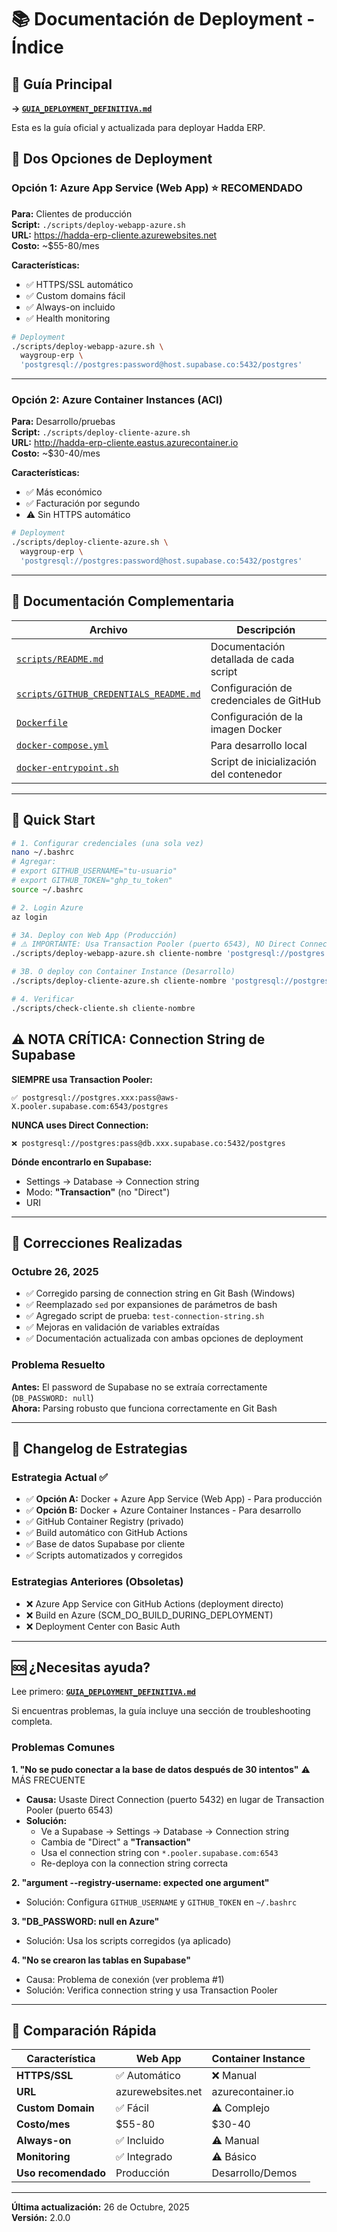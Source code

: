 # 📚 Documentación de Deployment - Índice

## 🎯 Guía Principal

**→ [`GUIA_DEPLOYMENT_DEFINITIVA.md`](./GUIA_DEPLOYMENT_DEFINITIVA.md)**

Esta es la guía oficial y actualizada para deployar Hadda ERP.

## 🔀 Dos Opciones de Deployment

### Opción 1: Azure App Service (Web App) ⭐ RECOMENDADO

**Para:** Clientes de producción  
**Script:** `./scripts/deploy-webapp-azure.sh`  
**URL:** https://hadda-erp-cliente.azurewebsites.net  
**Costo:** ~$55-80/mes

**Características:**
- ✅ HTTPS/SSL automático
- ✅ Custom domains fácil
- ✅ Always-on incluido
- ✅ Health monitoring

```bash
# Deployment
./scripts/deploy-webapp-azure.sh \
  waygroup-erp \
  'postgresql://postgres:password@host.supabase.co:5432/postgres'
```

---

### Opción 2: Azure Container Instances (ACI)

**Para:** Desarrollo/pruebas  
**Script:** `./scripts/deploy-cliente-azure.sh`  
**URL:** http://hadda-erp-cliente.eastus.azurecontainer.io  
**Costo:** ~$30-40/mes

**Características:**
- ✅ Más económico
- ✅ Facturación por segundo
- ⚠️ Sin HTTPS automático

```bash
# Deployment
./scripts/deploy-cliente-azure.sh \
  waygroup-erp \
  'postgresql://postgres:password@host.supabase.co:5432/postgres'
```

---

## 📖 Documentación Complementaria

| Archivo | Descripción |
|---------|-------------|
| [`scripts/README.md`](./scripts/README.md) | Documentación detallada de cada script |
| [`scripts/GITHUB_CREDENTIALS_README.md`](./scripts/GITHUB_CREDENTIALS_README.md) | Configuración de credenciales de GitHub |
| [`Dockerfile`](./Dockerfile) | Configuración de la imagen Docker |
| [`docker-compose.yml`](./docker-compose.yml) | Para desarrollo local |
| [`docker-entrypoint.sh`](./docker-entrypoint.sh) | Script de inicialización del contenedor |

---

## 🚀 Quick Start

```bash
# 1. Configurar credenciales (una sola vez)
nano ~/.bashrc
# Agregar:
# export GITHUB_USERNAME="tu-usuario"
# export GITHUB_TOKEN="ghp_tu_token"
source ~/.bashrc

# 2. Login Azure
az login

# 3A. Deploy con Web App (Producción)
# ⚠️ IMPORTANTE: Usa Transaction Pooler (puerto 6543), NO Direct Connection (5432)
./scripts/deploy-webapp-azure.sh cliente-nombre 'postgresql://postgres.xxx:pass@aws-X.pooler.supabase.com:6543/postgres'

# 3B. O deploy con Container Instance (Desarrollo)
./scripts/deploy-cliente-azure.sh cliente-nombre 'postgresql://postgres.xxx:pass@aws-X.pooler.supabase.com:6543/postgres'

# 4. Verificar
./scripts/check-cliente.sh cliente-nombre
```

## ⚠️ NOTA CRÍTICA: Connection String de Supabase

**SIEMPRE usa Transaction Pooler:**
```
✅ postgresql://postgres.xxx:pass@aws-X.pooler.supabase.com:6543/postgres
```

**NUNCA uses Direct Connection:**
```
❌ postgresql://postgres:pass@db.xxx.supabase.co:5432/postgres
```

**Dónde encontrarlo en Supabase:**
- Settings → Database → Connection string
- Modo: **"Transaction"** (no "Direct")
- URI

---

## 🔧 Correcciones Realizadas

### Octubre 26, 2025
- ✅ Corregido parsing de connection string en Git Bash (Windows)
- ✅ Reemplazado `sed` por expansiones de parámetros de bash
- ✅ Agregado script de prueba: `test-connection-string.sh`
- ✅ Mejoras en validación de variables extraídas
- ✅ Documentación actualizada con ambas opciones de deployment

### Problema Resuelto
**Antes:** El password de Supabase no se extraía correctamente (`DB_PASSWORD: null`)  
**Ahora:** Parsing robusto que funciona correctamente en Git Bash

---

## 📝 Changelog de Estrategias

### Estrategia Actual ✅
- ✅ **Opción A:** Docker + Azure App Service (Web App) - Para producción
- ✅ **Opción B:** Docker + Azure Container Instances - Para desarrollo
- ✅ GitHub Container Registry (privado)
- ✅ Build automático con GitHub Actions
- ✅ Base de datos Supabase por cliente
- ✅ Scripts automatizados y corregidos

### Estrategias Anteriores (Obsoletas)
- ❌ Azure App Service con GitHub Actions (deployment directo)
- ❌ Build en Azure (SCM_DO_BUILD_DURING_DEPLOYMENT)
- ❌ Deployment Center con Basic Auth

---

## 🆘 ¿Necesitas ayuda?

Lee primero: **[`GUIA_DEPLOYMENT_DEFINITIVA.md`](./GUIA_DEPLOYMENT_DEFINITIVA.md)**

Si encuentras problemas, la guía incluye una sección de troubleshooting completa.

### Problemas Comunes

**1. "No se pudo conectar a la base de datos después de 30 intentos"** ⚠️ MÁS FRECUENTE
- **Causa:** Usaste Direct Connection (puerto 5432) en lugar de Transaction Pooler (puerto 6543)
- **Solución:** 
  - Ve a Supabase → Settings → Database → Connection string
  - Cambia de "Direct" a **"Transaction"**
  - Usa el connection string con `*.pooler.supabase.com:6543`
  - Re-deploya con la connection string correcta

**2. "argument --registry-username: expected one argument"**
- Solución: Configura `GITHUB_USERNAME` y `GITHUB_TOKEN` en `~/.bashrc`

**3. "DB_PASSWORD: null en Azure"**
- Solución: Usa los scripts corregidos (ya aplicado)

**4. "No se crearon las tablas en Supabase"**
- Causa: Problema de conexión (ver problema #1)
- Solución: Verifica connection string y usa Transaction Pooler

---

## 🎯 Comparación Rápida

| Característica | Web App | Container Instance |
|---------------|---------|-------------------|
| **HTTPS/SSL** | ✅ Automático | ❌ Manual |
| **URL** | azurewebsites.net | azurecontainer.io |
| **Custom Domain** | ✅ Fácil | ⚠️ Complejo |
| **Costo/mes** | $55-80 | $30-40 |
| **Always-on** | ✅ Incluido | ⚠️ Manual |
| **Monitoring** | ✅ Integrado | ⚠️ Básico |
| **Uso recomendado** | Producción | Desarrollo/Demos |

---

**Última actualización:** 26 de Octubre, 2025  
**Versión:** 2.0.0
